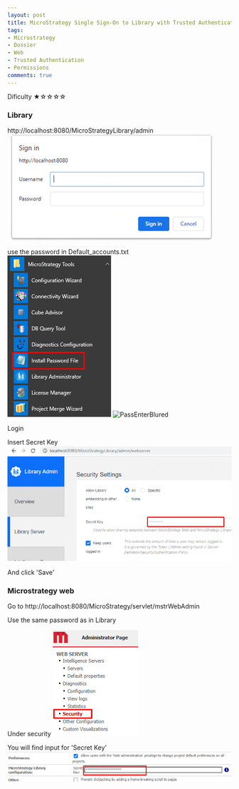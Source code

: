 ```yaml
---
layout: post
title: MicroStrategy Single Sign-On to Library with Trusted Authentication
tags:
- Microstrategy
- Dossier
- Web
- Trusted Authentication
- Permissions
comments: true
---
```

Dificulty ★☆☆☆☆

### Library
http://localhost:8080/MicroStrategyLibrary/admin
![Login](/img/20210516_0003/Login.png)

use the password in Default_accounts.txt
![Password](/img/20210516_0003/Password.png)
![PassEnterBlured](/img/20210516_0003/PassEnterBlured.png)



Login

Insert Secret Key
![SecretKeyLibrary](/img/20210516_0003/SecretKeyLibrary.png)


And click 'Save'

### Microstrategy web
Go to http://localhost:8080/MicroStrategy/servlet/mstrWebAdmin

Use the same password as in Library

Under security
![WebSecurity](/img/20210516_0003/WebSecurity.png)

You will find input for 'Secret Key'
![WebSecretKey](/img/20210516_0003/WebSecretKey.png)




